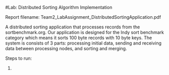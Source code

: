 #Lab: Distributed Sorting Algorithm Implementation

Report filename: Team2_LabAssignment_DistributedSortingApplication.pdf

A distributed sorting application that processes records from the sortbenchmark.org. Our application is designed for the Indy sort benchmark category which means it sorts 100 byte records with 10 byte keys. The system is consists of 3 parts: processing
initial data, sending and receiving data between processing nodes, and sorting and merging.


Steps to run: 

1. 
